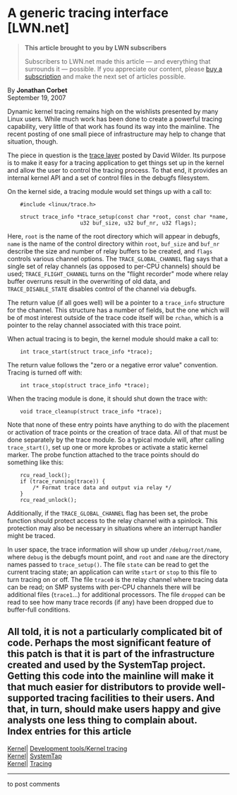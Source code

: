 # A generic tracing interface [LWN.net]

> **This article brought to you by LWN subscribers**
> 
> Subscribers to LWN.net made this article — and everything that surrounds it — possible. If you appreciate our content, please [buy a subscription](/Promo/nst-nag3/subscribe) and make the next set of articles possible. 

By **Jonathan Corbet**  
September 19, 2007 

Dynamic kernel tracing remains high on the wishlists presented by many Linux users. While much work has been done to create a powerful tracing capability, very little of that work has found its way into the mainline. The recent posting of one small piece of infrastructure may help to change that situation, though. 

The piece in question is the [trace layer](http://lwn.net/Articles/249868/) posted by David Wilder. Its purpose is to make it easy for a tracing application to get things set up in the kernel and allow the user to control the tracing process. To that end, it provides an internal kernel API and a set of control files in the debugfs filesystem. 

On the kernel side, a tracing module would set things up with a call to: 
    
    
        #include <linux/trace.h>
    
        struct trace_info *trace_setup(const char *root, const char *name,
    			           u32 buf_size, u32 buf_nr, u32 flags);
    

Here, `root` is the name of the root directory which will appear in debugfs, `name` is the name of the control directory within `root`, `buf_size` and `buf_nr` describe the size and number of relay buffers to be created, and `flags` controls various channel options. The `TRACE_GLOBAL_CHANNEL` flag says that a single set of relay channels (as opposed to per-CPU channels) should be used; `TRACE_FLIGHT_CHANNEL` turns on the "flight recorder" mode where relay buffer overruns result in the overwriting of old data, and `TRACE_DISABLE_STATE` disables control of the channel via debugfs. 

The return value (if all goes well) will be a pointer to a `trace_info` structure for the channel. This structure has a number of fields, but the one which will be of most interest outside of the trace code itself will be `rchan`, which is a pointer to the relay channel associated with this trace point. 

When actual tracing is to begin, the kernel module should make a call to: 
    
    
        int trace_start(struct trace_info *trace);
    

The return value follows the "zero or a negative error value" convention. Tracing is turned off with: 
    
    
        int trace_stop(struct trace_info *trace);
    

When the tracing module is done, it should shut down the trace with: 
    
    
        void trace_cleanup(struct trace_info *trace);
    

Note that none of these entry points have anything to do with the placement or activation of trace points or the creation of trace data. All of that must be done separately by the trace module. So a typical module will, after calling `trace_start()`, set up one or more kprobes or activate a static kernel marker. The probe function attached to the trace points should do something like this: 
    
    
        rcu_read_lock();
        if (trace_running(trace)) {
            /* Format trace data and output via relay */
        }
        rcu_read_unlock();
    

Additionally, if the `TRACE_GLOBAL_CHANNEL` flag has been set, the probe function should protect access to the relay channel with a spinlock. This protection may also be necessary in situations where an interrupt handler might be traced. 

In user space, the trace information will show up under `/debug/root/name`, where `debug` is the debugfs mount point, and `root` and `name` are the directory names passed to `trace_setup()`. The file `state` can be read to get the current tracing state; an application can write `start` or `stop` to this file to turn tracing on or off. The file `trace0` is the relay channel where tracing data can be read; on SMP systems with per-CPU channels there will be additional files (`trace1`...) for additional processors. The file `dropped` can be read to see how many trace records (if any) have been dropped due to buffer-full conditions. 

All told, it is not a particularly complicated bit of code. Perhaps the most significant feature of this patch is that it is part of the infrastructure created and used by the SystemTap project. Getting this code into the mainline will make it that much easier for distributors to provide well-supported tracing facilities to their users. And that, in turn, should make users happy and give analysts one less thing to complain about.  
Index entries for this article  
---  
[Kernel](/Kernel/Index)| [Development tools/Kernel tracing](/Kernel/Index#Development_tools-Kernel_tracing)  
[Kernel](/Kernel/Index)| [SystemTap](/Kernel/Index#SystemTap)  
[Kernel](/Kernel/Index)| [Tracing](/Kernel/Index#Tracing)  
  


* * *

to post comments 
